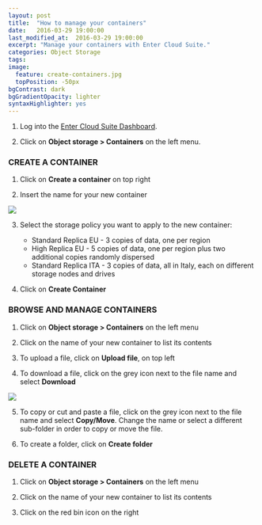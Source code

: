 ```yaml
---
layout: post
title:  "How to manage your containers"
date:   2016-03-29 19:00:00
last_modified_at:  2016-03-29 19:00:00
excerpt: "Manage your containers with Enter Cloud Suite."
categories: Object Storage
tags:
image:
  feature: create-containers.jpg
  topPosition: -50px
bgContrast: dark
bgGradientOpacity: lighter
syntaxHighlighter: yes
---
```

1. Log into the <a href="https://dashboard.entercloudsuite.com" target="_blank">Enter Cloud Suite Dashboard</a>.

2. Click on **Object storage > Containers** on the left menu.

### CREATE A CONTAINER

1. Click on **Create a container** on top right

2. Insert the name for your new container
<img class="responsive-guide-img" src="{{ site.baseurl_posts_img }}ecs-object-storage-create-containers-01">

3. Select the storage policy you want to apply to the new container:
    * Standard Replica EU - 3 copies of data, one per region
    * High Replica EU - 5 copies of data, one per region plus two additional copies randomly dispersed
    * Standard Replica ITA - 3 copies of data, all in Italy, each on different storage nodes and drives

4. Click on **Create Container**

### BROWSE AND MANAGE CONTAINERS

1. Click on **Object storage > Containers** on the left menu

2. Click on the name of your new container to list its contents

3. To upload a file, click on **Upload file**, on top left

4. To download a file, click on the grey icon next to the file name and select **Download**
<img class="responsive-guide-img" src="{{ site.baseurl_posts_img }}ecs-object-storage-create-containers-02">

5. To copy or cut and paste a file, click on the grey icon next to the file name and select **Copy/Move**. Change the name or select a different sub-folder in order to copy or move the file.

6. To create a folder, click on **Create folder**

### DELETE A CONTAINER

1. Click on **Object storage > Containers** on the left menu

2. Click on the name of your new container to list its contents

3. Click on the red bin icon on the right

